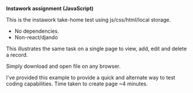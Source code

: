 **Instawork assignment (JavaScript)**

This is the instawork take-home test using js/css/html/local storage.
* No dependencies. 
* Non-react/djando

This illustrates the same task on a single page to view, add, edit and delete a record.

Simply download and open file on any browser. 

I've provided this example to provide a quick and alternate way to test coding capabilities.
Time taken to create page ~4 minutes.
